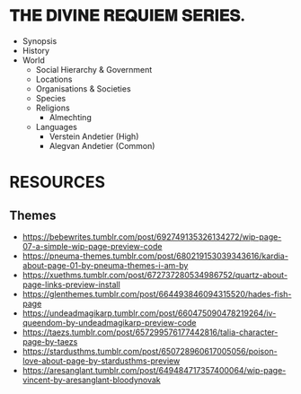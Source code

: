# 𝐓𝐇𝐄 𝐃𝐈𝐕𝐈𝐍𝐄 𝐑𝐄𝐐𝐔𝐈𝐄𝐌 𝐒𝐄𝐑𝐈𝐄𝐒.

*   Synopsis
*   History
*   World
    - Social Hierarchy & Government
    - Locations
    - Organisations & Societies
    - Species
    - Religions
        - Almechting
    - Languages
        - Verstein Andetier (High)
        - Alegvan Andetier (Common)

# RESOURCES
## Themes
- https://bebewrites.tumblr.com/post/692749135326134272/wip-page-07-a-simple-wip-page-preview-code
- https://pneuma-themes.tumblr.com/post/680219153039343616/kardia-about-page-01-by-pneuma-themes-i-am-by
- https://xuethms.tumblr.com/post/672737280534986752/quartz-about-page-links-preview-install
- https://glenthemes.tumblr.com/post/664493846094315520/hades-fish-page
- https://undeadmagikarp.tumblr.com/post/660475090478219264/iv-queendom-by-undeadmagikarp-preview-code
- https://taezs.tumblr.com/post/657299576177442816/talia-character-page-by-taezs
- https://stardusthms.tumblr.com/post/650728960617005056/poison-love-about-page-by-stardusthms-preview
- https://aresanglant.tumblr.com/post/649484717357400064/wip-page-vincent-by-aresanglant-bloodynovak